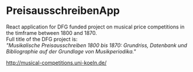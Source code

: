 # PreisausschreibenApp
React application for DFG funded project on musical price competitions in the timframe between 1800 and 1870.  
Full title of the DFG project is:  
  *"Musikalische Preisausschreiben 1800 bis 1870: Grundriss, Datenbank und Bibliographie auf der Grundlage von Musikperiodika."*

http://musical-competitions.uni-koeln.de/
